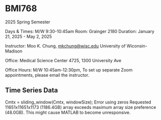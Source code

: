 # BMI768

2025 Spring Semester

Days & Times: M/W 9:30-10:45am 
Room: Grainger 2180
Duration: January 21, 2025 - May 2, 2025


<span style="color=yellow">Instructor:</span> Moo K. Chung, mkchung@wisc.edu
University of Wiconsin-Madison

Office: Medical Science Center 4725, 1300 University Ave

Office Hours: M/W 10:45am-12:30pm, To set up separate Zoom appointments, please email the instructor. 












## Time Series Data
Cmtx = sliding_window(Cmtx, windowSize);
Error using zeros
Requested 11651x11651x1173 (1186.4GB) array exceeds maximum array size
preference (48.0GB). This might cause MATLAB to become unresponsive.
